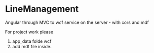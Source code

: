 # LineManagement
Angular through MVC to wcf service on the server - with cors and mdf 

 For project  work please 
 1. app_data folde  wcf
 2. add mdf file inside.
